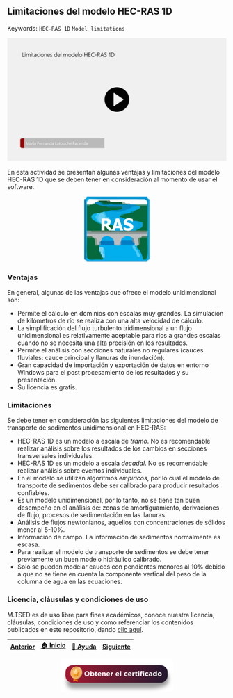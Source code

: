 ## Limitaciones del modelo HEC-RAS 1D
Keywords: `HEC-RAS 1D` `Model limitations`

<div align="center">
    <a href="">
        <img src="./Img/2_Limitaciones.png" width="800px">
    </a>
</div>

En esta actividad se presentan algunas ventajas y limitaciones del modelo HEC-RAS 1D que se deben tener en consideración al momento de usar el software.

<div align="center">
    <img src="./Img/2_1.png" width="150px">
</div>

### Ventajas

En general, algunas de las ventajas que ofrece el modelo unidimensional son:

* Permite el cálculo en dominios con escalas muy grandes. La simulación de kilómetros de río se realiza con una alta velocidad de cálculo.
* La simplificación del flujo turbulento tridimensional a un flujo unidimensional es relativamente aceptable para rios a grandes escalas cuando no se necesita una alta precisión en los resultados.
* Permite el análisis con secciones naturales no regulares (cauces fluviales: cauce principal y llanuras de inundación).
* Gran capacidad de importación y exportación de datos en entorno Windows para el post procesamiento de los resultados y su presentación.
* Su licencia es gratis.

### Limitaciones 

Se debe tener en consideración las siguientes limitaciones del modelo de transporte de sedimentos unidimensional en HEC-RAS:

* HEC-RAS 1D es un modelo a escala de _tramo_. No es recomendable realizar análisis sobre los resultados de los cambios en secciones transversales individuales.
* HEC-RAS 1D es un modelo a escala _decadal_. No es recomendable realizar análisis sobre eventos individuales.
* En el modelo se utilizan algoritmos _empíricos_, por lo cual el modelo de transporte de sedimentos debe ser calibrado para producir resultados confiables.
* Es un modelo unidimensional, por lo tanto, no se tiene tan buen desempeño en el análisis de: zonas de amortiguamiento, derivaciones de flujo, procesos de sedimentación en las llanuras.
* Análisis de flujos newtonianos, aquellos con concentraciones de sólidos menor al 5-10%.
* Información de campo. La información de sedimentos normalmente es escasa.
* Para realizar el modelo de transporte de sedimentos se debe tener previamente un buen modelo hidráulico calibrado.
* Solo se pueden modelar cauces con pendientes menores al 10% debido a que no se tiene en cuenta la componente vertical del peso de la columna de agua en las ecuaciones.

### Licencia, cláusulas y condiciones de uso

M.TSED es de uso libre para fines académicos, conoce nuestra licencia, cláusulas, condiciones de uso y como referenciar los contenidos publicados en este repositorio, dando [clic aquí](https://github.com/mflatouche/M.TSED/wiki/License).


| [Anterior](../2_InformacionCampo) | [:house: Inicio](../../README.md) | [:beginner: Ayuda]() | [Siguiente](../../Section03) |
|------------------|-----------------------------------|----------------------|------------------------------|

[^1]: Colegio de Agrimensores. (2088). _Capitulo 3. Introducción al HEC-RAS_.

[^2]: Australian Water School. (22 de Agosto de 2019). _Sediment transport modelling. Too hard for Einstein?_ Obtenido de https://www.youtube.com/watch?v=76FjruCW4KA&list=LL&index=9&t=2462s

[^3]: Gibson, S. (10 de Junio de 2019). _Intro to HEC-RAS Sediment Demo (Part 3 of 3 - Simulation and Output)_. Obtenido de https://www.youtube.com/watch?v=X9xikwi0v-U&t=225s

[^4]: Hydrologic Engineering Center. (s.f.). Hydrologic Engineering Center's (CEIWR-HEC) River Analysis System (HEC-RAS). Obtenido de 1D Sediment Transport Technical Reference Manual: https://www.hec.usace.army.

<div align="center"><a href="https://enlace-academico.escuelaing.edu.co/psc/FORMULARIO/EMPLOYEE/SA/c/EC_LOCALIZACION_RE.LC_FRM_ADMEDCO_FL.GBL?&" target="_blank"><img src="https://github.com/rcfdtools/R.TeachingResearchGuide/blob/main/CaseUse/.icons/IconCEHBotonCertificado.png" alt="R.LTWB" width="260" border="0" /></a></div>